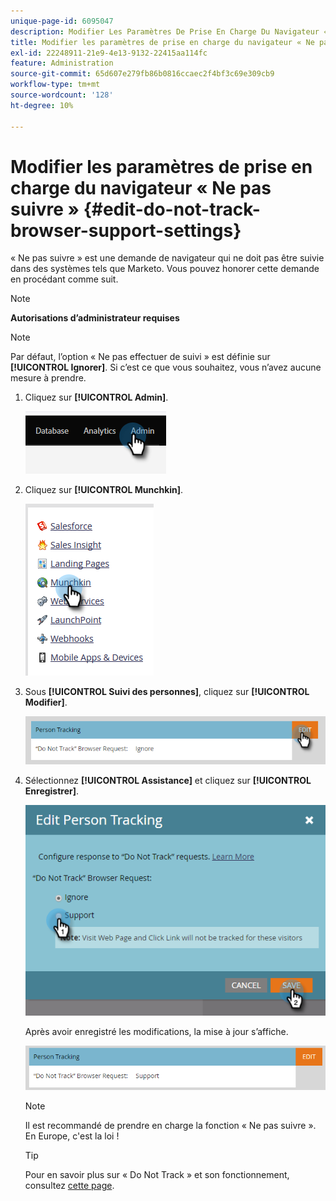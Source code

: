 ```yaml
---
unique-page-id: 6095047
description: Modifier Les Paramètres De Prise En Charge Du Navigateur « Ne Pas Suivre » - Documents Marketo - Documentation Du Produit
title: Modifier les paramètres de prise en charge du navigateur « Ne pas suivre »
exl-id: 22248911-21e9-4e13-9132-22415aa114fc
feature: Administration
source-git-commit: 65d607e279fb86b0816ccaec2f4bf3c69e309cb9
workflow-type: tm+mt
source-wordcount: '128'
ht-degree: 10%

---
```


# Modifier les paramètres de prise en charge du navigateur « Ne pas suivre » {#edit-do-not-track-browser-support-settings}

« Ne pas suivre » est une demande de navigateur qui ne doit pas être suivie dans des systèmes tels que Marketo. Vous pouvez honorer cette demande en procédant comme suit.

>[!NOTE]
>
>**Autorisations d’administrateur requises**

>[!NOTE]
>
>Par défaut, l’option « Ne pas effectuer de suivi » est définie sur **[!UICONTROL Ignorer]**. Si c’est ce que vous souhaitez, vous n’avez aucune mesure à prendre.

1. Cliquez sur **[!UICONTROL Admin]**.

   ![](assets/edit-do-not-track-browser-support-settings-1.png)

1. Cliquez sur **[!UICONTROL Munchkin]**.

   ![](assets/edit-do-not-track-browser-support-settings-2.png)

1. Sous **[!UICONTROL Suivi des personnes]**, cliquez sur **[!UICONTROL Modifier]**.

   ![](assets/edit-do-not-track-browser-support-settings-3.png)

1. Sélectionnez **[!UICONTROL Assistance]** et cliquez sur **[!UICONTROL Enregistrer]**.

   ![](assets/edit-do-not-track-browser-support-settings-4.png)

   Après avoir enregistré les modifications, la mise à jour s’affiche.

   ![](assets/edit-do-not-track-browser-support-settings-5.png)

   >[!NOTE]
   >
   >Il est recommandé de prendre en charge la fonction « Ne pas suivre ». En Europe, c&#39;est la loi !

   >[!TIP]
   >
   >Pour en savoir plus sur « Do Not Track » et son fonctionnement, consultez [cette page](https://en.wikipedia.org/wiki/Do_Not_Track).
